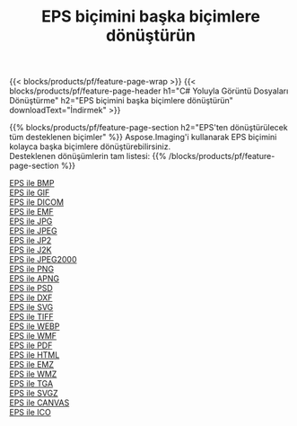 ﻿---
title: EPS biçimini başka biçimlere dönüştürün 
weight: 3920
url: /tr/java/conversion/from/eps 
lang: tr
langdirlevel: 2
locales: zh-hans,ja,it,ru,de,es,fr,nl,id,lt,pl,pt,vi,tr,ko,zh-hant,ar,hi,th,sv,cs,uk,he
description: Aspose.Imaging'i kullanarak EPS biçimini kolayca başka biçimlere dönüştürebilirsiniz
---

{{< blocks/products/pf/feature-page-wrap >}}
{{< blocks/products/pf/feature-page-header h1="C# Yoluyla Görüntü Dosyaları Dönüştürme" h2="EPS biçimini başka biçimlere dönüştürün" downloadText="İndirmek" >}}


{{% blocks/products/pf/feature-page-section  h2="EPS'ten dönüştürülecek tüm desteklenen biçimler" %}}
Aspose.Imaging'i kullanarak EPS biçimini kolayca başka biçimlere dönüştürebilirsiniz.
<br/>
Desteklenen dönüşümlerin tam listesi:
{{% /blocks/products/pf/feature-page-section %}}
<div class="container-fluid productfamilypage bg-gray">
    <div class="convertypes bg-gray agp-content section">
        <div class="container">
		<div class="row other-converters">
		    <div class='col-md-2 other-converter remove-lp remove-rp'><a href="/imaging/tr/java/conversion/eps-to-bmp" >EPS ile BMP</a></div><div class='col-md-2 other-converter remove-lp remove-rp'><a href="/imaging/tr/java/conversion/eps-to-gif" >EPS ile GIF</a></div><div class='col-md-2 other-converter remove-lp remove-rp'><a href="/imaging/tr/java/conversion/eps-to-dicom" >EPS ile DICOM</a></div><div class='col-md-2 other-converter remove-lp remove-rp'><a href="/imaging/tr/java/conversion/eps-to-emf" >EPS ile EMF</a></div><div class='col-md-2 other-converter remove-lp remove-rp'><a href="/imaging/tr/java/conversion/eps-to-jpg" >EPS ile JPG</a></div><div class='col-md-2 other-converter remove-lp remove-rp'><a href="/imaging/tr/java/conversion/eps-to-jpeg" >EPS ile JPEG</a></div><div class='col-md-2 other-converter remove-lp remove-rp'><a href="/imaging/tr/java/conversion/eps-to-jp2" >EPS ile JP2</a></div><div class='col-md-2 other-converter remove-lp remove-rp'><a href="/imaging/tr/java/conversion/eps-to-j2k" >EPS ile J2K</a></div><div class='col-md-2 other-converter remove-lp remove-rp'><a href="/imaging/tr/java/conversion/eps-to-jpeg2000" >EPS ile JPEG2000</a></div><div class='col-md-2 other-converter remove-lp remove-rp'><a href="/imaging/tr/java/conversion/eps-to-png" >EPS ile PNG</a></div><div class='col-md-2 other-converter remove-lp remove-rp'><a href="/imaging/tr/java/conversion/eps-to-apng" >EPS ile APNG</a></div><div class='col-md-2 other-converter remove-lp remove-rp'><a href="/imaging/tr/java/conversion/eps-to-psd" >EPS ile PSD</a></div><div class='col-md-2 other-converter remove-lp remove-rp'><a href="/imaging/tr/java/conversion/eps-to-dxf" >EPS ile DXF</a></div><div class='col-md-2 other-converter remove-lp remove-rp'><a href="/imaging/tr/java/conversion/eps-to-svg" >EPS ile SVG</a></div><div class='col-md-2 other-converter remove-lp remove-rp'><a href="/imaging/tr/java/conversion/eps-to-tiff" >EPS ile TIFF</a></div><div class='col-md-2 other-converter remove-lp remove-rp'><a href="/imaging/tr/java/conversion/eps-to-webp" >EPS ile WEBP</a></div><div class='col-md-2 other-converter remove-lp remove-rp'><a href="/imaging/tr/java/conversion/eps-to-wmf" >EPS ile WMF</a></div><div class='col-md-2 other-converter remove-lp remove-rp'><a href="/imaging/tr/java/conversion/eps-to-pdf" >EPS ile PDF</a></div><div class='col-md-2 other-converter remove-lp remove-rp'><a href="/imaging/tr/java/conversion/eps-to-html" >EPS ile HTML</a></div><div class='col-md-2 other-converter remove-lp remove-rp'><a href="/imaging/tr/java/conversion/eps-to-emz" >EPS ile EMZ</a></div><div class='col-md-2 other-converter remove-lp remove-rp'><a href="/imaging/tr/java/conversion/eps-to-wmz" >EPS ile WMZ</a></div><div class='col-md-2 other-converter remove-lp remove-rp'><a href="/imaging/tr/java/conversion/eps-to-tga" >EPS ile TGA</a></div><div class='col-md-2 other-converter remove-lp remove-rp'><a href="/imaging/tr/java/conversion/eps-to-svgz" >EPS ile SVGZ</a></div><div class='col-md-2 other-converter remove-lp remove-rp'><a href="/imaging/tr/java/conversion/eps-to-canvas" >EPS ile CANVAS</a></div><div class='col-md-2 other-converter remove-lp remove-rp'><a href="/imaging/tr/java/conversion/eps-to-ico" >EPS ile ICO</a></div>
                </div>
        </div>
    </div>
</div>
<br/>

